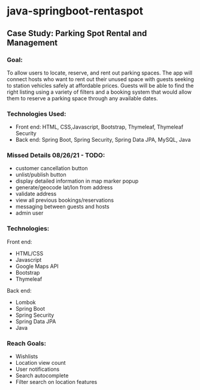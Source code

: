 # java-springboot-rentaspot

## Case Study: Parking Spot Rental and Management

### Goal:
To allow users to locate, reserve, and rent out parking spaces. The app will connect hosts who want to rent out their 
unused space with guests seeking to station vehicles safely at affordable prices. Guests will be able to find the right 
listing using a variety of filters and a booking system that would allow them to reserve a parking space through any available dates.

### Technologies Used:
- Front end: HTML, CSS,Javascript, Bootstrap, Thymeleaf, Thymeleaf Security
- Back end: Spring Boot, Spring Security, Spring Data JPA, MySQL, Java

### Missed Details 08/26/21 - TODO:
- customer cancellation button
- unlist/publish button
- display detailed information in map marker popup
- generate/geocode lat/lon from address 
- validate address
- view all previous bookings/reservations
- messaging between guests and hosts
- admin user

### Technologies:
Front end:
- HTML/CSS
- Javascript
- Google Maps API
- Bootstrap
- Thymeleaf

Back end:
- Lombok
- Spring Boot
- Spring Security
- Spring Data JPA
- Java

### Reach Goals:
- Wishlists
- Location view count
- User notifications
- Search autocomplete
- Filter search on location features